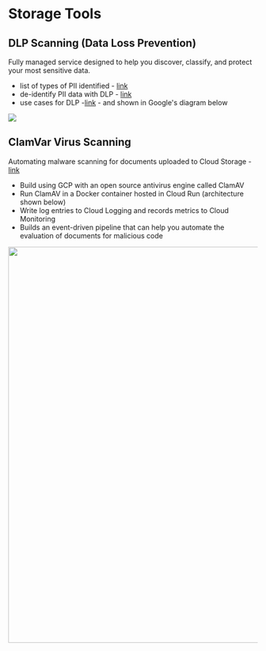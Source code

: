 # Storage Tools

## DLP Scanning (Data Loss Prevention)
Fully managed service designed to help you discover, classify, and protect your most sensitive data.
- list of types of PII identified - [link](https://cloud.google.com/dlp/docs/infotypes-reference?hl=en_US)
- de-identify PII data with DLP - [link](https://cloud.google.com/architecture/de-identification-re-identification-pii-using-cloud-dlp)
- use cases for DLP -[link](https://cloud.google.com/dlp#section-6) - and shown in Google's diagram below

<img src="https://www.gstatic.com/bricks/image/17ce743c5356e76389a971b4267faca0331ad0c6dd28a0eb6728565c23cb9704.svg">

## ClamVar Virus Scanning
Automating malware scanning for documents uploaded to Cloud Storage - [link](https://cloud.google.com/architecture/automating-malware-scanning-for-documents-uploaded-to-cloud-storage)
  - Build using GCP with an open source antivirus engine called ClamAV
  - Run ClamAV in a Docker container hosted in Cloud Run (architecture shown below)
  - Write log entries to Cloud Logging and records metrics to Cloud Monitoring
  - Builds an event-driven pipeline that can help you automate the evaluation of documents for malicious code

<img src="https://github.com/lynnlangit/gcp-essentials/blob/master/1_storage/1a_Storage/images/clamvar-cloudrun.png" width=800>
  
   
